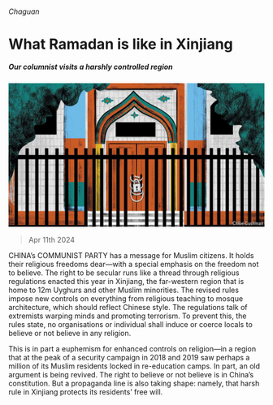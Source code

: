 ###### Chaguan

# What Ramadan is like in Xinjiang 

##### Our columnist visits a harshly controlled region 

![image](images/20240413_CND000.jpg) 

> Apr 11th 2024 

CHINA’s COMMUNIST PARTY has a message for Muslim citizens. It holds their religious freedoms dear—with a special emphasis on the freedom not to believe. The right to be secular runs like a thread through religious regulations enacted this year in Xinjiang, the far-western region that is home to 12m Uyghurs and other Muslim minorities. The revised rules impose new controls on everything from religious teaching to mosque architecture, which should reflect Chinese style. The regulations talk of extremists warping minds and promoting terrorism. To prevent this, the rules state, no organisations or individual shall induce or coerce locals to believe or not believe in any religion.

This is in part a euphemism for enhanced controls on religion—in a region that at the peak of a security campaign in 2018 and 2019 saw perhaps a million of its Muslim residents locked in re-education camps. In part, an old argument is being revived. The right to believe or not believe is in China’s constitution. But a propaganda line is also taking shape: namely, that harsh rule in Xinjiang protects its residents’ free will.

